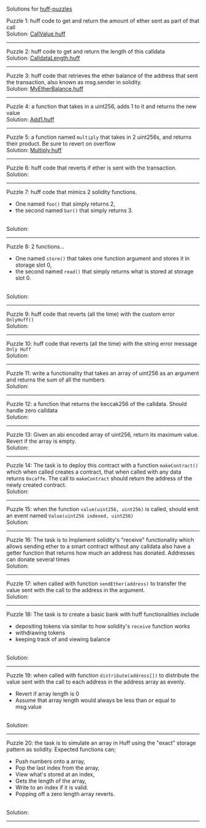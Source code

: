 Solutions for [huff-puzzles](https://github.com/RareSkills/huff-puzzles)

Puzzle 1: huff code to get and return the amount of ether sent as part of that call
<br>
Solution: [CallValue.huff](https://github.com/0xmahdirostami/myhuff/blob/main/huff-puzzles-solution/CallValue.huff)

---

Puzzle 2: huff code to get and return the length of this calldata
<br>
Solution: [CalldataLength.huff](https://github.com/0xmahdirostami/myhuff/blob/main/huff-puzzles-solution/CalldataLength.huff)

---

Puzzle 3: huff code that retrieves the ether balance of the address that sent the transaction, also known as msg.sender in solidity.
<br>
Solution: [MyEtherBalance.huff](https://github.com/0xmahdirostami/myhuff/blob/main/huff-puzzles-solution/MyEtherBalance.huff)

---

Puzzle 4: a function that takes in a uint256, adds 1 to it and returns the new value
<br>
Solution: [Add1.huff](https://github.com/0xmahdirostami/myhuff/blob/main/huff-puzzles-solution/Add1.huff)

---

Puzzle 5: a function named `multiply` that takes in 2 uint256s, and returns their product. Be sure to revert on overflow
<br>
Solution: [Multiply.huff](https://github.com/0xmahdirostami/myhuff/blob/main/huff-puzzles-solution/Multiply.huff)

---

Puzzle 6: huff code that reverts if ether is sent with the transaction.
<br>
Solution:

---

Puzzle 7: huff code that mimics 2 solidity functions.

- One named `foo()` that simply returns 2,
- the second named `bar()` that simply returns 3.

<br>
Solution:

---

Puzzle 8: 2 functions...

- One named `store()` that takes one function argument and stores it in storage slot 0,
- the second named `read()` that simply returns what is stored at storage slot 0.

<br>
Solution:

---

Puzzle 9: huff code that reverts (all the time) with the custom error `OnlyHuff()`
<br>
Solution:

---

Puzzle 10: huff code that reverts (all the time) with the string error message `Only Huff`
<br>
Solution:

---

Puzzle 11: write a functionality that takes an array of uint256 as an argument and returns the sum of all the numbers
<br>
Solution:

---

Puzzle 12: a function that returns the keccak256 of the calldata. Should handle zero calldata
<br>
Solution:

---

Puzzle 13: Given an abi encoded array of uint256, return its maximum value. Revert if the array is empty.
<br>
Solution:

---

Puzzle 14: The task is to deploy this contract with a function `makeContract()` which when called creates a contract, that when called with any data returns `0xcaffe`. The call to `makeContract` should return the address of the newly created contract.
<br>
Solution:

---

Puzzle 15: when the function `value(uint256, uint256)` is called, should emit an event named `Value(uint256 indexed, uint256)`
<br>
Solution:

---

Puzzle 16: The task is to Implement solidity's "receive" functionality which allows sending ether to a smart contract without any calldata also have a getter function that returns how much an address has donated. Addresses can donate several times
<br>
Solution:

---

Puzzle 17: when called with function `sendEther(address)` to transfer the value sent with the call to the address in the argument.
<br>
Solution:

---

Puzzle 18: The task is to create a basic bank with huff functionalities include

- depositing tokens via similar to how solidity's `receive` function works
- withdrawing tokens
- keeping track of and viewing balance

<br>
Solution:

---

Puzzle 19: when called with function `distribute(address[])` to distribute the value sent with the call to each address in the address array as evenly.

- Revert if array length is 0
- Assume that array length would always be less than or equal to msg.value

<br>
Solution:

---

Puzzle 20: the task is to simulate an array in Huff using the "exact" storage pattern as solidity. Expected functions can;

- Push numbers onto a array,
- Pop the last index from the array,
- View what's stored at an index,
- Gets the length of the array,
- Write to an index if it is valid.
- Popping off a zero length array reverts.

<br>
Solution:

---
